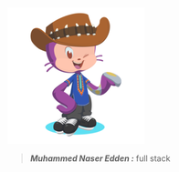 ![This is an image](https://github.com/mhamdNaser/mhamdNaser/blob/main/octocat.png)

> ***Muhammed Naser Edden :*** full stack
<header style"background-color: blue; height: 60px;"></header>

<!--
**mhamdNaser/mhamdNaser** is a ✨ _special_ ✨ repository because its `README.md` (this file) appears on your GitHub profile.

Here are some ideas to get you started:

- 🔭 I’m currently working on ...
- 🌱 I’m currently learning ...
- 👯 I’m looking to collaborate on ...
- 🤔 I’m looking for help with ...
- 💬 Ask me about ...
- 📫 How to reach me: ...
- 😄 Pronouns: ...
- ⚡ Fun fact: ...
-->
